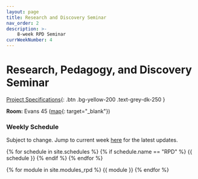 ```yaml
---
layout: page
title: Research and Discovery Seminar
nav_order: 2
description: >-
    8-week RPD Seminar
currWeekNumber: 4
---
```


# Research, Pedagogy, and Discovery Seminar

[Project Specifications]({{site.baseurl}}/rpd_project){: .btn .bg-yellow-200 .text-grey-dk-250 }

**Room:** Evans 45 ([map](https://goo.gl/maps/hNHgeyuVVt3Y5k6S6){: target="_blank"})

### Weekly Schedule
Subject to change. Jump to current week [here](#week-{{page.currWeekNumber}}) for the latest updates.

<!--[Contact List of Guest Speakers](https://docs.google.com/spreadsheets/d/16DzemR4GISIfOX9patkE3V4eLKeeWA2IQ92QCk6a2oI/edit?usp=sharing){:target="_blank"}-->

{% for schedule in site.schedules %}
    {% if schedule.name == "RPD" %}
        {{ schedule }}
    {% endif %}
{% endfor %}

{% for module in site.modules_rpd %}
<a name="week-{{module.weekNumber}}"></a>
{{ module }}
{% endfor %}
